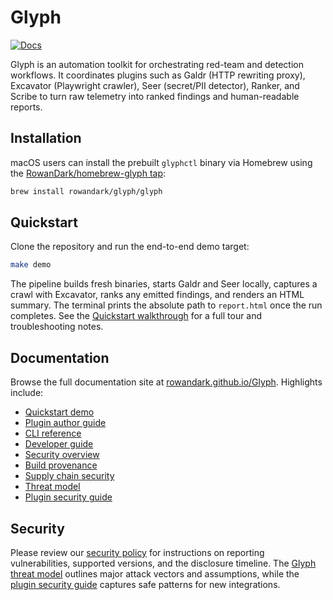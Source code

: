 # Glyph

[![Docs](https://img.shields.io/badge/docs-material-blue)](https://rowandark.github.io/Glyph/)

Glyph is an automation toolkit for orchestrating red-team and detection workflows.
It coordinates plugins such as Galdr (HTTP rewriting proxy), Excavator (Playwright
crawler), Seer (secret/PII detector), Ranker, and Scribe to turn raw telemetry into
ranked findings and human-readable reports.

## Installation

macOS users can install the prebuilt `glyphctl` binary via Homebrew using the
[RowanDark/homebrew-glyph tap](https://github.com/RowanDark/homebrew-glyph):

```bash
brew install rowandark/glyph/glyph
```

## Quickstart

Clone the repository and run the end-to-end demo target:

```bash
make demo
```

The pipeline builds fresh binaries, starts Galdr and Seer locally, captures a crawl
with Excavator, ranks any emitted findings, and renders an HTML summary. The terminal
prints the absolute path to `report.html` once the run completes. See the
[Quickstart walkthrough](https://rowandark.github.io/Glyph/quickstart/) for a full
tour and troubleshooting notes.

## Documentation

Browse the full documentation site at [rowandark.github.io/Glyph](https://rowandark.github.io/Glyph/).
Highlights include:

* [Quickstart demo](https://rowandark.github.io/Glyph/quickstart/)
* [Plugin author guide](https://rowandark.github.io/Glyph/plugins/)
* [CLI reference](https://rowandark.github.io/Glyph/cli/)
* [Developer guide](https://rowandark.github.io/Glyph/dev-guide/)
* [Security overview](https://rowandark.github.io/Glyph/security/)
* [Build provenance](https://rowandark.github.io/Glyph/security/provenance/)
* [Supply chain security](https://rowandark.github.io/Glyph/security/supply-chain/)
* [Threat model](THREAT_MODEL.md)
* [Plugin security guide](PLUGIN_GUIDE.md)

## Security

Please review our [security policy](SECURITY.md) for instructions on reporting
vulnerabilities, supported versions, and the disclosure timeline. The
[Glyph threat model](THREAT_MODEL.md) outlines major attack vectors and
assumptions, while the [plugin security guide](PLUGIN_GUIDE.md) captures safe
patterns for new integrations.
